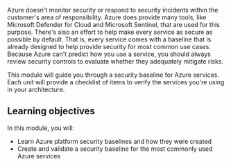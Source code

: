 Azure doesn't monitor security or respond to security incidents within the customer's area of responsibility. Azure does provide many tools, like Microsoft Defender for Cloud and Microsoft Sentinel, that are used for this purpose. There's also an effort to help make every service as secure as possible by default. That is, every service comes with a baseline that is already designed to help provide security for most common use cases. Because Azure can't predict how you use a service, you should always review security controls to evaluate whether they adequately mitigate risks.

This module will guide you through a security baseline for Azure services. Each unit will provide a checklist of items to verify the services you're using in your architecture.

## Learning objectives

In this module, you will:

- Learn Azure platform security baselines and how they were created
- Create and validate a security baseline for the most commonly used Azure services

